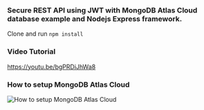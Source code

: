 
### Secure REST API using JWT with MongoDB Atlas Cloud database example and Nodejs Express framework.

Clone and run `npm install`


### Video Tutorial
https://youtu.be/bgPRDiJhWa8

### How to setup MongoDB Atlas Cloud 
![How to setup MongoDB Atlas Cloud](https://sunilk.work/build-nodejs-mvp-using-free-mongodb-atlas-cluster-for-aws-google-cloud-platform-and-microsoft-azure/)
